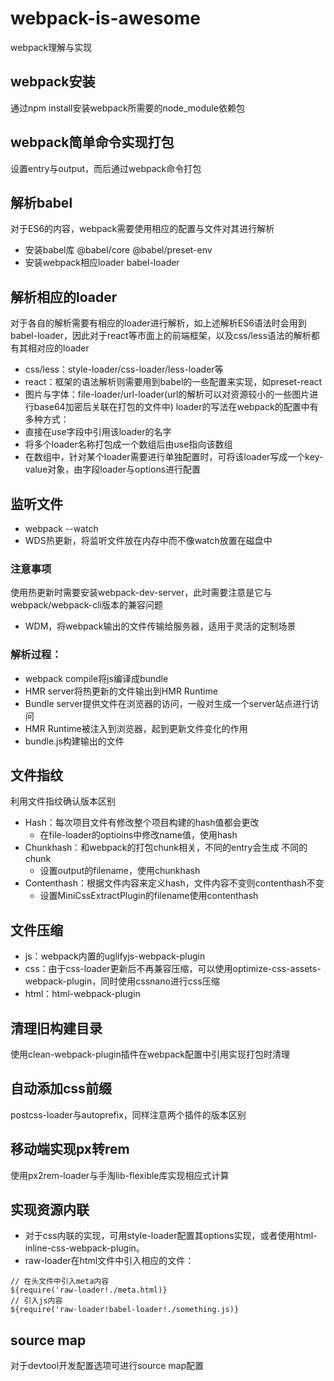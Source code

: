 # webpack-is-awesome
 webpack理解与实现

## webpack安装
通过npm install安装webpack所需要的node_module依赖包
## webpack简单命令实现打包
设置entry与output，而后通过webpack命令打包
## 解析babel
对于ES6的内容，webpack需要使用相应的配置与文件对其进行解析
- 安装babel库 @babel/core @babel/preset-env
- 安装webpack相应loader babel-loader
## 解析相应的loader
对于各自的解析需要有相应的loader进行解析，如上述解析ES6语法时会用到babel-loader，因此对于react等市面上的前端框架，以及css/less语法的解析都有其相对应的loader
- css/less：style-loader/css-loader/less-loader等
- react：框架的语法解析则需要用到babel的一些配置来实现，如preset-react
- 图片与字体：file-loader/url-loader(url的解析可以对资源较小的一些图片进行base64加密后关联在打包的文件中)
loader的写法在webpack的配置中有多种方式：
- 直接在use字段中引用该loader的名字
- 将多个loader名称打包成一个数组后由use指向该数组
- 在数组中，针对某个loader需要进行单独配置时，可将该loader写成一个key-value对象，由字段loader与options进行配置
## 监听文件
- webpack --watch
- WDS热更新，将监听文件放在内存中而不像watch放置在磁盘中
### 注意事项
使用热更新时需要安装webpack-dev-server，此时需要注意是它与webpack/webpack-cli版本的兼容问题
- WDM，将webpack输出的文件传输给服务器，适用于灵活的定制场景
### 解析过程：
- webpack compile将js编译成bundle
- HMR server将热更新的文件输出到HMR Runtime
- Bundle server提供文件在浏览器的访问，一般对生成一个server站点进行访问
- HMR Runtime被注入到浏览器，起到更新文件变化的作用
- bundle.js构建输出的文件
## 文件指纹
利用文件指纹确认版本区别
- Hash：每次项目文件有修改整个项目构建的hash值都会更改
  - 在file-loader的optioins中修改name值，使用hash
- Chunkhash：和webpack的打包chunk相关，不同的entry会生成 不同的chunk
  - 设置output的filename，使用chunkhash
- Contenthash：根据文件内容来定义hash，文件内容不变则contenthash不变
  - 设置MiniCssExtractPlugin的filename使用contenthash
## 文件压缩
- js：webpack内置的uglifyjs-webpack-plugin
- css：由于css-loader更新后不再兼容压缩，可以使用optimize-css-assets-webpack-plugin，同时使用cssnano进行css压缩
- html：html-webpack-plugin
## 清理旧构建目录
使用clean-webpack-plugin插件在webpack配置中引用实现打包时清理
## 自动添加css前缀
postcss-loader与autoprefix，同样注意两个插件的版本区别
## 移动端实现px转rem
使用px2rem-loader与手淘lib-flexible库实现相应式计算
## 实现资源内联
- 对于css内联的实现，可用style-loader配置其options实现，或者使用html-inline-css-webpack-plugin。
- raw-loader在html文件中引入相应的文件：
```
// 在头文件中引入meta内容
${require('raw-loader!./meta.html)}
// 引入js内容
${require('raw-loader!babel-loader!./something.js)}
```
## source map
对于devtool开发配置选项可进行source map配置